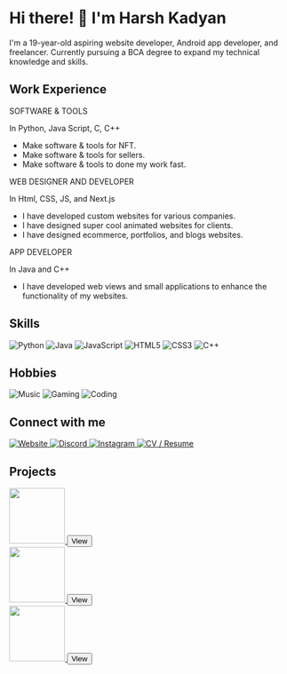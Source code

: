 <!DOCTYPE html>
<html>
<head>
  <meta charset="UTF-8">
  <link rel="stylesheet" type="text/css" href="styles.css">
</head>
<body>
  <h1 class="profile-title">Hi there! 👋 I'm Harsh Kadyan</h1>
  <p>I'm a 19-year-old aspiring website developer, Android app developer, and freelancer. Currently pursuing a BCA degree to expand my technical knowledge and skills.</p>

  <h2>Work Experience</h2>
<div class="experience-text">
  <p>SOFTWARE & TOOLS</p>
  <p>In Python, Java Script, C, C++</p>
  <ul>
    <li>Make software & tools for NFT.</li>
    <li>Make software & tools for sellers.</li>
    <li>Make software & tools to done my work fast.</li>
  </ul>
</div>
<div class="experience-text">
  <p>WEB DESIGNER AND DEVELOPER</p>
  <p>In Html, CSS, JS, and Next.js</p>
  <ul>
    <li>I have developed custom websites for various companies.</li>
    <li>I have designed super cool animated websites for clients.</li>
    <li>I have designed ecommerce, portfolios, and blogs websites.</li>
  </ul>
</div>
<div class="experience-text">
  <p>APP DEVELOPER</p>
  <p>In Java and C++</p>
  <ul>
    <li>I have developed web views and small applications to enhance the functionality of my websites.</li>
  </ul>
</div>

  <h2>Skills</h2>
  <div class="skills-hobbies">
    <img src="https://img.shields.io/badge/-Python-black?style=flat&logo=python" alt="Python" class="skill-badge">
    <img src="https://img.shields.io/badge/-Java-black?style=flat&logo=java" alt="Java" class="skill-badge">
    <img src="https://img.shields.io/badge/-JavaScript-black?style=flat&logo=javascript" alt="JavaScript" class="skill-badge">
    <img src="https://img.shields.io/badge/-HTML5-E34F26?style=flat&logo=html5&logoColor=white" alt="HTML5" class="skill-badge">
    <img src="https://img.shields.io/badge/-CSS3-1572B6?style=flat&logo=css3" alt="CSS3" class="skill-badge">
    <img src="https://img.shields.io/badge/-C++-00599C?style=flat&logo=c" alt="C++" class="skill-badge">
  </div>

  <h2>Hobbies</h2>
  <div class="skills-hobbies">
    <img src="https://img.shields.io/badge/-Music-black?style=flat&logo=spotify" alt="Music" class="hobby-badge">
    <img src="https://img.shields.io/badge/-Gaming-black?style=flat&logo=nintendo-switch" alt="Gaming" class="hobby-badge">
    <img src="https://img.shields.io/badge/-Coding-black?style=flat&logo=visual-studio-code" alt="Coding" class="hobby-badge">
  </div>

  <h2>Connect with me</h2>
  <a href="http://harshtech.me/">
    <img src="https://img.shields.io/badge/-Website-47CCCC?style=flat&logo=Google-Chrome&logoColor=white" alt="Website">
  </a>
  <a href="https://discord.com/users/271140080188522497">
    <img src="https://img.shields.io/badge/-Discord-7289DA?style=flat&logo=discord&logoColor=white" alt="Discord">
  </a>
  <a href="https://www.instagram.com/ig.harsh_07/">
    <img src="https://img.shields.io/badge/-Instagram-E4405F?style=flat&logo=instagram&logoColor=white" alt="Instagram">
  </a>
  <a href="https://harshtech.me/cv.html">
    <img src="https://img.shields.io/badge/-CV-0A66C2?style=flat&logo=cv&logoColor=white" alt="CV / Resume">
  </a>

<h2>Projects</h2>
  <div class="project-images-container">
    <div class="project-image">
      <a href="https://cdn.discordapp.com/attachments/1105431921770639400/1159184375196418108/work1.jpg?ex=651ef613&is=651da493&hm=b2f6f2f5edee432d8fe1b8ecb26985233223d86ee6218f2d6ddaf89fd05d89b0&">
        <div class="image-container">
          <img src="https://cdn.discordapp.com/attachments/1105431921770639400/1159184375196418108/work1.jpg?ex=651ef613&is=651da493&hm=b2f6f2f5edee432d8fe1b8ecb26985233223d86ee6218f2d6ddaf89fd05d89b0&" width="100" height="100">
          <button class="view-button">View</button>
        </div>
      </a>
    </div>
    <div class="project-image">
      <a href="https://cdn.discordapp.com/attachments/1105431921770639400/1159184376463097868/work11.png?ex=651ef613&is=651da493&hm=c844966914859c69afca8338b01bbb6742cce12844f5ee603a5635f57f69f824&">
        <div class="image-container">
          <img src="https://cdn.discordapp.com/attachments/1105431921770639400/1159184376463097868/work11.png?ex=651ef613&is=651da493&hm=c844966914859c69afca8338b01bbb6742cce12844f5ee603a5635f57f69f824&" width="100" height="100">
          <button class="view-button">View</button>
        </div>
      </a>
    </div>
    <div class="project-image">
      <a href="https://cdn.discordapp.com/attachments/1105431921770639400/1159184376114978836/work3.jpg?ex=651ef613&is=651da493&hm=96ed7bc04a173cce69f9d1d3cd7b65bf75ebba37f377c7074e01a78aebe765e2&">
        <div class="image-container">
          <img src="https://cdn.discordapp.com/attachments/1105431921770639400/1159184376114978836/work3.jpg?ex=651ef613&is=651da493&hm=96ed7bc04a173cce69f9d1d3cd7b65bf75ebba37f377c7074e01a78aebe765e2&" width="100" height="100">
          <button class="view-button">View</button>
        </div>
      </a>
    </div>
  </div>

</body>
</html>
